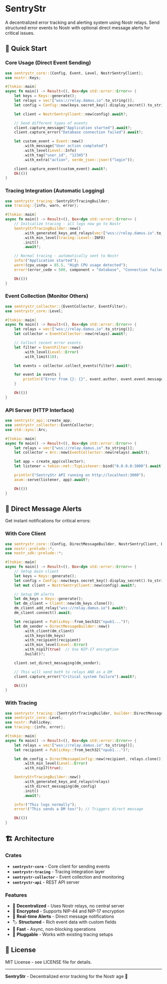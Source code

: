 # SentryStr

A decentralized error tracking and alerting system using Nostr relays. Send structured error events to Nostr with optional direct message alerts for critical issues.

## 🚀 Quick Start

### Core Usage (Direct Event Sending)

```rust
use sentrystr_core::{Config, Event, Level, NostrSentryClient};
use nostr::Keys;

#[tokio::main]
async fn main() -> Result<(), Box<dyn std::error::Error>> {
    let keys = Keys::generate();
    let relays = vec!["wss://relay.damus.io".to_string()];
    let config = Config::new(keys.secret_key().display_secret().to_string(), relays);

    let client = NostrSentryClient::new(config).await?;

    // Send different types of events
    client.capture_message("Application started").await?;
    client.capture_error("Database connection failed").await?;

    let custom_event = Event::new()
        .with_message("User action completed")
        .with_level(Level::Info)
        .with_tag("user_id", "12345")
        .with_extra("action", serde_json::json!("login"));

    client.capture_event(custom_event).await?;
    Ok(())
}
```

### Tracing Integration (Automatic Logging)

```rust
use sentrystr_tracing::SentryStrTracingBuilder;
use tracing::{info, warn, error};

#[tokio::main]
async fn main() -> Result<(), Box<dyn std::error::Error>> {
    // Initialize tracing - all logs now go to Nostr
    SentryStrTracingBuilder::new()
        .with_generated_keys_and_relays(vec!["wss://relay.damus.io".to_string()])
        .with_min_level(tracing::Level::INFO)
        .init()
        .await?;

    // Normal tracing - automatically sent to Nostr
    info!("Application started");
    warn!(cpu_usage = 85.5, "High CPU usage detected");
    error!(error_code = 500, component = "database", "Connection failed");

    Ok(())
}
```

### Event Collection (Monitor Others)

```rust
use sentrystr_collector::{EventCollector, EventFilter};
use sentrystr_core::Level;

#[tokio::main]
async fn main() -> Result<(), Box<dyn std::error::Error>> {
    let relays = vec!["wss://relay.damus.io".to_string()];
    let collector = EventCollector::new(relays).await?;

    // Collect recent error events
    let filter = EventFilter::new()
        .with_level(Level::Error)
        .with_limit(10);

    let events = collector.collect_events(filter).await?;

    for event in events {
        println!("Error from {}: {}", event.author, event.event.message);
    }

    Ok(())
}
```

### API Server (HTTP Interface)

```rust
use sentrystr_api::create_app;
use sentrystr_collector::EventCollector;
use std::sync::Arc;

#[tokio::main]
async fn main() -> Result<(), Box<dyn std::error::Error>> {
    let relays = vec!["wss://relay.damus.io".to_string()];
    let collector = Arc::new(EventCollector::new(relays).await?);

    let app = create_app(collector);
    let listener = tokio::net::TcpListener::bind("0.0.0.0:3000").await?;

    println!("SentryStr API running on http://localhost:3000");
    axum::serve(listener, app).await?;

    Ok(())
}
```

## 📱 Direct Message Alerts

Get instant notifications for critical errors:

### With Core Client

```rust
use sentrystr_core::{Config, DirectMessageBuilder, NostrSentryClient, Level};
use nostr::prelude::*;
use nostr_sdk::prelude::*;

#[tokio::main]
async fn main() -> Result<(), Box<dyn std::error::Error>> {
    // Setup main client
    let keys = Keys::generate();
    let config = Config::new(keys.secret_key().display_secret().to_string(), vec!["wss://relay.damus.io".to_string()]);
    let mut client = NostrSentryClient::new(config).await?;

    // Setup DM alerts
    let dm_keys = Keys::generate();
    let dm_client = Client::new(dm_keys.clone());
    dm_client.add_relay("wss://relay.damus.io").await?;
    dm_client.connect().await;

    let recipient = PublicKey::from_bech32("npub1...")?;
    let dm_sender = DirectMessageBuilder::new()
        .with_client(dm_client)
        .with_keys(dm_keys)
        .with_recipient(recipient)
        .with_min_level(Level::Error)
        .with_nip17(true)  // Use NIP-17 encryption
        .build()?;

    client.set_direct_messaging(dm_sender);

    // This will send both to relays AND as a DM
    client.capture_error("Critical system failure").await?;

    Ok(())
}
```

### With Tracing

```rust
use sentrystr_tracing::{SentryStrTracingBuilder, builder::DirectMessageConfig};
use sentrystr_core::Level;
use nostr::PublicKey;
use tracing::{info, error};

#[tokio::main]
async fn main() -> Result<(), Box<dyn std::error::Error>> {
    let relays = vec!["wss://relay.damus.io".to_string()];
    let recipient = PublicKey::from_bech32("npub1...")?;

    let dm_config = DirectMessageConfig::new(recipient, relays.clone())
        .with_min_level(Level::Error)
        .with_nip17(true);

    SentryStrTracingBuilder::new()
        .with_generated_keys_and_relays(relays)
        .with_direct_messaging(dm_config)
        .init()
        .await?;

    info!("This logs normally");
    error!("This sends a DM too!"); // Triggers direct message

    Ok(())
}
```

## 🏗️ Architecture

### Crates

- **`sentrystr-core`** - Core client for sending events
- **`sentrystr-tracing`** - Tracing integration layer
- **`sentrystr-collector`** - Event collection and monitoring
- **`sentrystr-api`** - REST API server

### Features

- 🔄 **Decentralized** - Uses Nostr relays, no central server
- 🔐 **Encrypted** - Supports NIP-44 and NIP-17 encryption
- 📱 **Real-time Alerts** - Direct message notifications
- 🏷️ **Structured** - Rich event data with custom fields
- 🚀 **Fast** - Async, non-blocking operations
- 🔌 **Pluggable** - Works with existing tracing setups

## 📝 License

MIT License - see LICENSE file for details.


---

**SentryStr** - Decentralized error tracking for the Nostr age 🚀